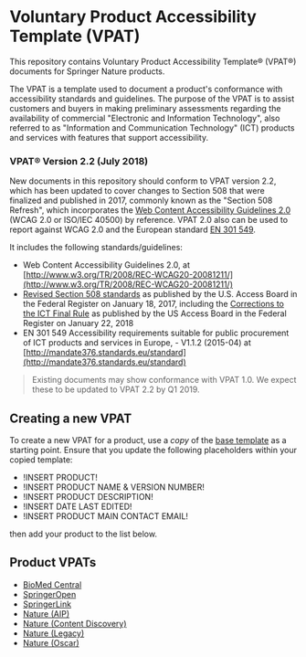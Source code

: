 # Voluntary Product Accessibility Template (VPAT)

This repository contains Voluntary Product Accessibility Template&reg; (VPAT&reg;) documents for Springer Nature products.

The VPAT is a template used to document a product's conformance with accessibility standards and guidelines. The purpose of the VPAT is to assist customers and buyers in making preliminary assessments regarding the availability of commercial "Electronic and Information Technology", also referred to as "Information and Communication Technology" (ICT) products and services with features that support accessibility.

### VPAT® Version 2.2 (July 2018)

New documents in this repository should conform to VPAT version 2.2, which has been updated to cover changes to Section 508 that were finalized and published in 2017, commonly known as the "Section 508 Refresh", which incorporates the [Web Content Accessibility Guidelines 2.0](https://www.w3.org/TR/WCAG20/) (WCAG 2.0 or ISO/IEC 40500) by reference. VPAT 2.0 also can be used to report against WCAG 2.0 and the European standard [EN 301 549](http://mandate376.standards.eu/standard).

It includes the following standards/guidelines:

* Web Content Accessibility Guidelines 2.0, at [http://www.w3.org/TR/2008/REC-WCAG20-20081211/](http://www.w3.org/TR/2008/REC-WCAG20-20081211/)
* [Revised Section 508 standards](https://www.access-board.gov/guidelines-and-standards/communications-and-it/about-the-ict-refresh/final-rule/text-of-the-standards-and-guidelines) as published by the U.S. Access Board in the Federal Register on January 18, 2017, including the [Corrections to the ICT Final Rule](https://www.access-board.gov/guidelines-and-standards/communications-and-it/about-the-ict-refresh/corrections-to-the-ict-final-rule) as published by the US Access Board in the Federal Register on January 22, 2018
* EN 301 549  Accessibility requirements suitable for public procurement of ICT products and services in Europe, - V1.1.2 (2015-04) at [http://mandate376.standards.eu/standard](http://mandate376.standards.eu/standard)

> Existing documents may show conformance with VPAT 1.0. We expect these to be updated to VPAT 2.2 by Q1 2019.

## Creating a new VPAT

To create a new VPAT for a product, use a *copy* of the [base template](./base-template.md) as a starting point. Ensure that you update the following placeholders within your copied template:

- !INSERT PRODUCT!
- !INSERT PRODUCT NAME & VERSION NUMBER!  
- !INSERT PRODUCT DESCRIPTION!  
- !INSERT DATE LAST EDITED!  
- !INSERT PRODUCT MAIN CONTACT EMAIL!

then add your product to the list below.

## Product VPATs

- [BioMed Central](./biomedcentral.md)
- [SpringerOpen](./springeropen.md)
- [SpringerLink](./springerlink.md)
- [Nature (AIP)](./nature-aip.md)
- [Nature (Content Discovery)](./nature-content-discovery.md)
- [Nature (Legacy)](./nature-legacy.md)
- [Nature (Oscar)](./nature-oscar.md)

